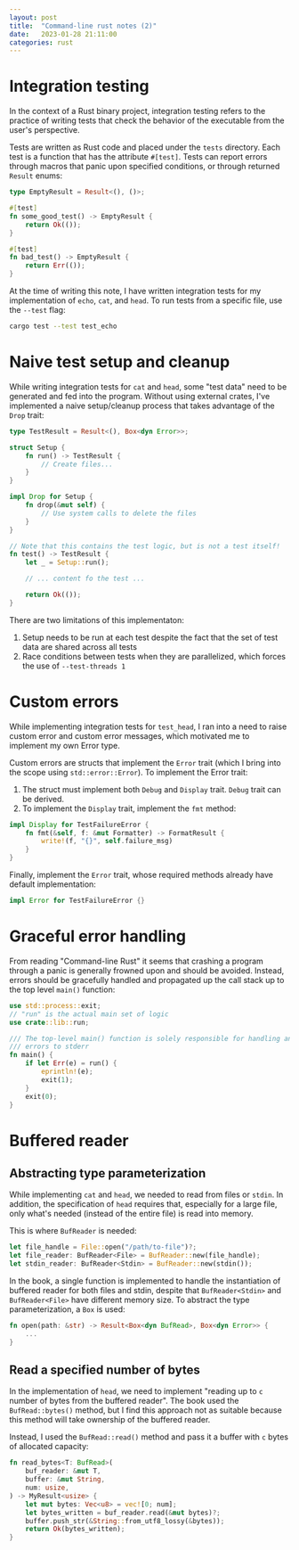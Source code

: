 ```yaml
---
layout: post
title:  "Command-line rust notes (2)"
date:   2023-01-28 21:11:00
categories: rust
---
```


# Integration testing
In the context of a Rust binary project, integration testing refers to the practice of writing tests that check the behavior of the executable from the user's perspective.

Tests are written as Rust code and placed under the `tests` directory. Each test is a function that has the attribute `#[test]`. Tests can report errors through macros that panic upon specified conditions, or through returned `Result` enums:

```rust
type EmptyResult = Result<(), ()>;

#[test]
fn some_good_test() -> EmptyResult {
    return Ok(());
}

#[test]
fn bad_test() -> EmptyResult {
    return Err(());
}
```

At the time of writing this note, I have written integration tests for my implementation of `echo`, `cat`, and `head`. To run tests from a specific file, use the `--test` flag:

```bash
cargo test --test test_echo
```

# Naive test setup and cleanup
While writing integration tests for `cat` and `head`, some "test data" need to be generated and fed into the program. Without using external crates, I've implemented a naive setup/cleanup process that takes advantage of the `Drop` trait:

```rust
type TestResult = Result<(), Box<dyn Error>>;

struct Setup {
    fn run() -> TestResult {
        // Create files...
    }
}

impl Drop for Setup {
    fn drop(&mut self) {
        // Use system calls to delete the files
    }
}

// Note that this contains the test logic, but is not a test itself!
fn test() -> TestResult {
    let _ = Setup::run();

    // ... content fo the test ...

    return Ok(());
}
```

There are two limitations of this implementaton:

1. Setup needs to be run at each test despite the fact that the set of test data are shared across all tests
2. Race conditions between tests when they are parallelized, which forces the use of `--test-threads 1`

# Custom errors
While implementing integration tests for `test_head`, I ran into a need to raise custom error and custom error messages, which motivated me to implement my own Error type.

Custom errors are structs that implement the `Error` trait (which I bring into the scope using `std::error::Error`). To implement the Error trait:

1. The struct must implement both `Debug` and `Display` trait. `Debug` trait can be derived.
2. To implement the `Display` trait, implement the `fmt` method:

```rust
impl Display for TestFailureError {
    fn fmt(&self, f: &mut Formatter) -> FormatResult {
        write!(f, "{}", self.failure_msg)
    }
}
```

Finally, implement the `Error` trait, whose required methods already have default implementation:

```rust
impl Error for TestFailureError {}
```

# Graceful error handling
From reading "Command-line Rust" it seems that crashing a program through a panic is generally frowned upon and should be avoided. Instead, errors should be gracefully handled and propagated up the call stack up to the top level `main()` function:

```rust
use std::process::exit;
// "run" is the actual main set of logic
use crate::lib::run;

/// The top-level main() function is solely responsible for handling and writing
/// errors to stderr
fn main() {
    if let Err(e) = run() {
        eprintln!(e);
        exit(1);
    }
    exit(0);
}
```

# Buffered reader
## Abstracting type parameterization
While implementing `cat` and `head`, we needed to read from files or `stdin`. In addition, the specification of `head` requires that, especially for a large file, only what's needed (instead of the entire file) is read into memory.

This is where `BufReader` is needed:

```rust
let file_handle = File::open("/path/to-file")?;
let file_reader: BufReader<File> = BufReader::new(file_handle);
let stdin_reader: BufReader<Stdin> = BufReader::new(stdin());
```

In the book, a single function is implemented to handle the instantiation of buffered reader for both files and stdin, despite that `BufReader<Stdin>` and `BufReader<File>` have different memory size. To abstract the type parameterization, a `Box` is used:

```rust
fn open(path: &str) -> Result<Box<dyn BufRead>, Box<dyn Error>> {
    ...
}
```

## Read a specified number of bytes
In the implementation of `head`, we need to implement "reading up to `c` number of bytes from the buffered reader". The book used the `BufRead::bytes()` method, but I find this approach not as suitable because this method will take ownership of the buffered reader.

Instead, I used the `BufRead::read()` method and pass it a buffer with `c` bytes of allocated capacity:

```rust
fn read_bytes<T: BufRead>(
    buf_reader: &mut T,
    buffer: &mut String,
    num: usize,
) -> MyResult<usize> {
    let mut bytes: Vec<u8> = vec![0; num];
    let bytes_written = buf_reader.read(&mut bytes)?;
    buffer.push_str(&String::from_utf8_lossy(&bytes));
    return Ok(bytes_written);
}
```
